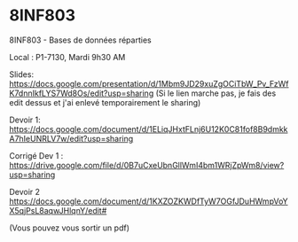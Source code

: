 # 8INF803
8INF803 - Bases de données réparties

Local : P1-7130, Mardi 9h30 AM

Slides:
https://docs.google.com/presentation/d/1Mbm9JD29xuZgOCiTbW_Pv_FzWfK7dnnIkfLYS7Wd8Os/edit?usp=sharing
(Si le lien marche pas, je fais des edit dessus et j'ai enlevé temporairement le sharing)

Devoir 1:
https://docs.google.com/document/d/1ELiqJHxtFLnj6U12K0C81fof8B9dmkkA7hIeUNRLV7w/edit?usp=sharing

Corrigé Dev 1 :
https://drive.google.com/file/d/0B7uCxeUbnGllWmI4bm1WRjZpWm8/view?usp=sharing

Devoir 2
https://docs.google.com/document/d/1KXZOZKWDfTyW7OGfJDuHWmpVoYX5qjPsL8aqwJHlqnY/edit#


(Vous pouvez vous sortir un pdf)
